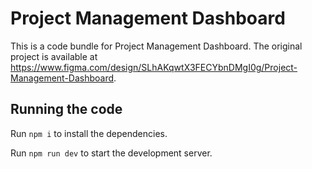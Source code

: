 
  # Project Management Dashboard

  This is a code bundle for Project Management Dashboard. The original project is available at https://www.figma.com/design/SLhAKqwtX3FECYbnDMgI0g/Project-Management-Dashboard.

  ## Running the code

  Run `npm i` to install the dependencies.

  Run `npm run dev` to start the development server.
  
